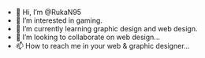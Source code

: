 - 👋 Hi, I’m @RukaN95
- 👀 I’m interested in gaming.
- 🌱 I’m currently learning graphic design and web design.
- 💞️ I’m looking to collaborate on web design...
- 📫 How to reach me in your web & graphic designer...

<!---
RukaN95/RukaN95 is a ✨ special ✨ repository because its `README.md` (this file) appears on your GitHub profile.
You can click the Preview link to take a look at your changes.
--->
